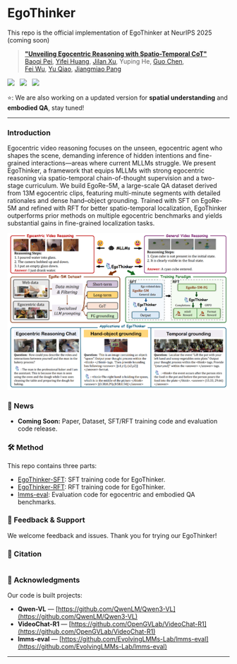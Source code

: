 # EgoThinker

This repo is the official implementation of EgoThinker at NeurIPS 2025 (coming soon)

> **["Unveiling Egocentric Reasoning with
Spatio-Temporal CoT"](https://openreview.net/forum?id=P6G1Z6jkf3)**<br>
> [Baoqi Pei](https://scholar.google.com/citations?user=sTCkd54AAAAJ), [Yifei Huang](https://scholar.google.com/citations?user=RU8gNcgAAAAJ), [Jilan Xu](https://scholar.google.com/citations?user=mf2U64IAAAAJ), Yuping He, [Guo Chen](https://scholar.google.com/citations?user=lRj3moAAAAAJ),<br> 
> [Fei Wu](https://scholar.google.com/citations?user=XJLn4MYAAAAJ),  [Yu Qiao](https://scholar.google.com/citations?user=gFtI-8QAAAAJ), [Jiangmiao Pang](https://scholar.google.com/citations?user=ssSfKpAAAAAJ&hl=zh-CN&oi=ao)<br>


<a href='https://github.com/InternRobotics/EgoThinker'><img src='https://img.shields.io/badge/Project-Page-Green'></a> &nbsp;
<a href="https://github.com/InternRobotics/EgoThinker"><img src="https://img.shields.io/badge/%F0%9F%A4%97%20Hugging%20Face-Model-blue"></a> &nbsp;
<a href="https://github.com/InternRobotics/EgoThinker"><img src="https://img.shields.io/badge/%F0%9F%A4%97%20Hugging%20Face-Dataset-orange"></a> &nbsp;

⭐️: We are also working on a updated version for **spatial understanding** and **embodied QA**, stay tuned! 


---

### Introduction

Egocentric video reasoning focuses on the unseen, egocentric agent who shapes the scene, demanding inference of hidden intentions and fine-grained interactions—areas where current MLLMs struggle. We present EgoThinker, a framework that equips MLLMs with strong egocentric reasoning via spatio-temporal chain-of-thought supervision and a two-stage curriculum. We build EgoRe-5M, a large-scale QA dataset derived from 13M egocentric clips, featuring multi-minute segments with detailed rationales and dense hand–object grounding. Trained with SFT on EgoRe-5M and refined with RFT for better spatio-temporal localization, EgoThinker outperforms prior methods on multiple egocentric benchmarks and yields substantial gains in fine-grained localization tasks.

<div align="center">
<img src="assets/teaser.jpg">
</div> 


### 📰 News

- **Coming Soon:** Paper, Dataset, SFT/RFT training code and evaluation code release.

### 🛠️ Method

This repo contains three parts:

- [EgoThinker-SFT](https://github.com/InternRobotics/EgoThinker/EgoThinker-SFT): SFT training code for EgoThinker.
- [EgoThinker-RFT](https://github.com/InternRobotics/EgoThinker/EgoThinker-RFT): RFT training code for EgoThinker. 
- [lmms-eval](https://github.com/InternRobotics/EgoThinker/lmms-eval): Evaluation code for egocentric and embodied QA benchmarks.

### 🤗 Feedback & Support

We welcome feedback and issues. Thank you for trying our EgoThinker!

### 📜 Citation

```bibtex
```

### 📄 Acknowledgments

Our code is built projects:

* **Qwen-VL** — [https://github.com/QwenLM/Qwen3-VL](https://github.com/QwenLM/Qwen3-VL)
* **VideoChat-R1** — [https://github.com/OpenGVLab/VideoChat-R1](https://github.com/OpenGVLab/VideoChat-R1)
* **lmms-eval** — [https://github.com/EvolvingLMMs-Lab/lmms-eval](https://github.com/EvolvingLMMs-Lab/lmms-eval)


---


